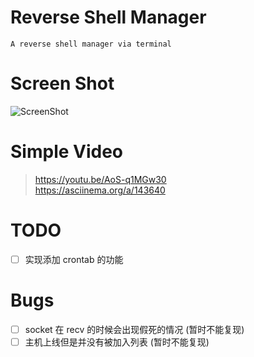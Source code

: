 # Reverse Shell Manager

```
A reverse shell manager via terminal
```
# Screen Shot
![ScreenShot](http://upload-images.jianshu.io/upload_images/2355077-5c8a3dfcd9d31a2f.png?imageMogr2/auto-orient/strip%7CimageView2/2/w/1240)

# Simple Video

> https://youtu.be/AoS-q1MGw30  
> https://asciinema.org/a/143640

# TODO
- [ ] 实现添加 crontab 的功能

# Bugs

- [ ] socket 在 recv 的时候会出现假死的情况 (暂时不能复现)
- [ ] 主机上线但是并没有被加入列表 (暂时不能复现)
